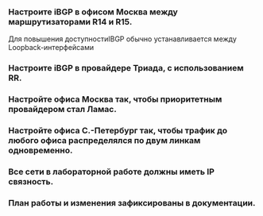 ### Настроите iBGP в офисом Москва между маршрутизаторами R14 и R15.

Для повышения доступностиIBGP обычно устанавливается между Loopback-интерфейсами
### Настроите iBGP в провайдере Триада, с использованием RR.
### Настройте офиса Москва так, чтобы приоритетным провайдером стал Ламас.
### Настройте офиса С.-Петербург так, чтобы трафик до любого офиса распределялся по двум линкам одновременно.
### Все сети в лабораторной работе должны иметь IP связность.
### План работы и изменения зафиксированы в документации.

